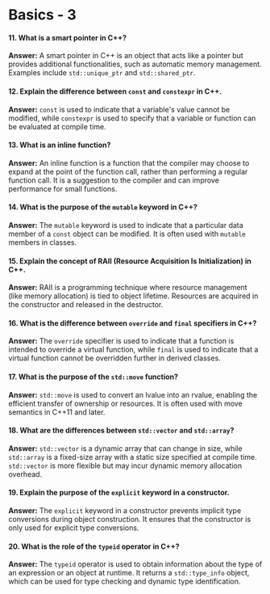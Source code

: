 # Basics - 3

#### 11. **What is a smart pointer in C++?**

**Answer:** A smart pointer in C++ is an object that acts like a pointer but provides additional functionalities, such as automatic memory management. Examples include `std::unique_ptr` and `std::shared_ptr`.

#### 12. **Explain the difference between `const` and `constexpr` in C++.**

**Answer:** `const` is used to indicate that a variable's value cannot be modified, while `constexpr` is used to specify that a variable or function can be evaluated at compile time.

#### 13. **What is an inline function?**

**Answer:** An inline function is a function that the compiler may choose to expand at the point of the function call, rather than performing a regular function call. It is a suggestion to the compiler and can improve performance for small functions.

#### 14. **What is the purpose of the `mutable` keyword in C++?**

**Answer:** The `mutable` keyword is used to indicate that a particular data member of a `const` object can be modified. It is often used with `mutable` members in classes.

#### 15. **Explain the concept of RAII (Resource Acquisition Is Initialization) in C++.**

**Answer:** RAII is a programming technique where resource management (like memory allocation) is tied to object lifetime. Resources are acquired in the constructor and released in the destructor.

#### 16. **What is the difference between `override` and `final` specifiers in C++?**

**Answer:** The `override` specifier is used to indicate that a function is intended to override a virtual function, while `final` is used to indicate that a virtual function cannot be overridden further in derived classes.

#### 17. **What is the purpose of the `std::move` function?**

**Answer:** `std::move` is used to convert an lvalue into an rvalue, enabling the efficient transfer of ownership or resources. It is often used with move semantics in C++11 and later.

#### 18. **What are the differences between `std::vector` and `std::array`?**

**Answer:** `std::vector` is a dynamic array that can change in size, while `std::array` is a fixed-size array with a static size specified at compile time. `std::vector` is more flexible but may incur dynamic memory allocation overhead.

#### 19. **Explain the purpose of the `explicit` keyword in a constructor.**

**Answer:** The `explicit` keyword in a constructor prevents implicit type conversions during object construction. It ensures that the constructor is only used for explicit type conversions.

#### 20. **What is the role of the `typeid` operator in C++?**

**Answer:** The `typeid` operator is used to obtain information about the type of an expression or an object at runtime. It returns a `std::type_info` object, which can be used for type checking and dynamic type identification.
